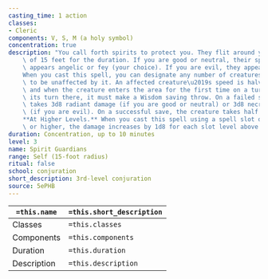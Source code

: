 ```yaml
---
casting_time: 1 action
classes:
- Cleric
components: V, S, M (a holy symbol)
concentration: true
description: "You call forth spirits to protect you. They flit around you to a distance\
    \ of 15 feet for the duration. If you are good or neutral, their spectral form\
    \ appears angelic or fey (your choice). If you are evil, they appear fiendish.\n\
    When you cast this spell, you can designate any number of creatures you can see\
    \ to be unaffected by it. An affected creature\u2019s speed is halved in the area,\
    \ and when the creature enters the area for the first time on a turn or starts\
    \ its turn there, it must make a Wisdom saving throw. On a failed save, the creature\
    \ takes 3d8 radiant damage (if you are good or neutral) or 3d8 necrotic damage\
    \ (if you are evil). On a successful save, the creature takes half as much damage.\n\
    **At Higher Levels.** When you cast this spell using a spell slot of 4th level\
    \ or higher, the damage increases by 1d8 for each slot level above 3rd."
duration: Concentration, up to 10 minutes
level: 3
name: Spirit Guardians
range: Self (15-foot radius)
ritual: false
school: conjuration
short_description: 3rd-level conjuration
source: 5ePHB
---
```


| `=this.name` | `=this.short_description` |
| ------------ | ------------------------- |
| Classes      | `=this.classes`           |
| Components   | `=this.components`        |
| Duration     | `=this.duration`          |
| Description  | `=this.description`       |